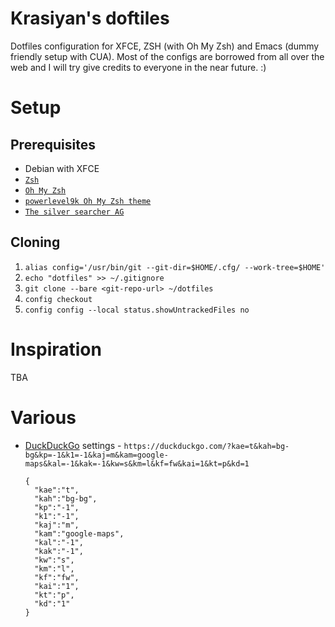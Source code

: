 # Krasiyan's doftiles

Dotfiles configuration for XFCE, ZSH (with Oh My Zsh) and Emacs (dummy friendly setup with CUA).
Most of the configs are borrowed from all over the web and I will try give credits to everyone in the near future. :)

# Setup

## Prerequisites

- Debian with XFCE
- [`Zsh`](http://www.zsh.org/)
- [`Oh My Zsh`](https://github.com/robbyrussell/oh-my-zsh)
- [`powerlevel9k Oh My Zsh theme`](https://github.com/bhilburn/powerlevel9k)
- [`The silver searcher AG`](https://github.com/ggreer/the_silver_searcher)

## Cloning

1. `alias config='/usr/bin/git --git-dir=$HOME/.cfg/ --work-tree=$HOME'`
2. `echo "dotfiles" >> ~/.gitignore`
3. `git clone --bare <git-repo-url> ~/dotfiles`
4. `config checkout`
5. `config config --local status.showUntrackedFiles no`

# Inspiration

TBA

# Various

- [DuckDuckGo](http://duckduckgo.com) settings - `https://duckduckgo.com/?kae=t&kah=bg-bg&kp=-1&k1=-1&kaj=m&kam=google-maps&kal=-1&kak=-1&kw=s&km=l&kf=fw&kai=1&kt=p&kd=1`

  ```
  {
    "kae":"t",
    "kah":"bg-bg",
    "kp":"-1",
    "k1":"-1",
    "kaj":"m",
    "kam":"google-maps",
    "kal":"-1",
    "kak":"-1",
    "kw":"s",
    "km":"l",
    "kf":"fw",
    "kai":"1",
    "kt":"p",
    "kd":"1"
  }
  ```
